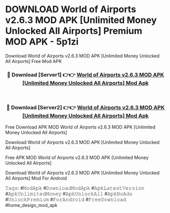 # DOWNLOAD World of Airports v2.6.3 MOD APK [Unlimited Money Unlocked All Airports] Premium MOD APK - 5p1zi
Download World of Airports v2.6.3 MOD APK [Unlimited Money Unlocked All Airports] Free Mod APK

<div align="center">
<h3>🔴 Download [Server1] 👉👉 <a href="https://apk-comot.site?title=World_of_Airports_v2.6.3_MOD_APK_[Unlimited_Money_Unlocked_All_Airports]">World of Airports v2.6.3 MOD APK [Unlimited Money Unlocked All Airports] Mod Apk</a></h3><br>

<h3>🔴 Download [Server2] 👉👉 <a href="https://apk-comot.site?title=World_of_Airports_v2.6.3_MOD_APK_[Unlimited_Money_Unlocked_All_Airports]">World of Airports v2.6.3 MOD APK [Unlimited Money Unlocked All Airports] Mod Apk</a></h3>
</div>


Free Download APK MOD World of Airports v2.6.3 MOD APK [Unlimited Money Unlocked All Airports]

Download World of Airports v2.6.3 MOD APK [Unlimited Money Unlocked All Airports] 

Free APK MOD World of Airports v2.6.3 MOD APK [Unlimited Money Unlocked All Airports] 

Download World of Airports v2.6.3 MOD APK [Unlimited Money Unlocked All Airports] Mod For Android

𝚃𝚊𝚐𝚜: #𝙼𝚘𝚍𝙰𝚙𝚔 #𝙳𝚘𝚠𝚗𝚕𝚘𝚊𝚍𝙼𝚘𝚍𝙰𝚙𝚔 #𝙰𝚙𝚔𝙻𝚊𝚝𝚎𝚜𝚝𝚅𝚎𝚛𝚜𝚒𝚘𝚗 #𝙰𝚙𝚔𝚄𝚗𝚕𝚒𝚖𝚒𝚝𝚎𝚍𝙼𝚘𝚗𝚎𝚢 #𝙰𝚙𝚔𝚄𝚗𝚕𝚘𝚌𝚔𝙰𝚕𝚕 #𝙰𝚙𝚔𝙽𝚘𝙰𝚍𝚜 #𝚄𝚗𝚕𝚘𝚌𝚔𝙿𝚛𝚎𝚖𝚒𝚞𝚖 #𝙵𝚘𝚛𝙰𝚗𝚍𝚛𝚘𝚒𝚍 #𝙵𝚛𝚎𝚎𝙳𝚘𝚠𝚗𝚕𝚘𝚊𝚍 #home_design_mod_apk